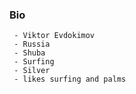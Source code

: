 ### Bio

     - Viktor Evdokimov
     - Russia
     - Shuba
     - Surfing
     - Silver
     - likes surfing and palms 
